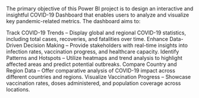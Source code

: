 The primary objective of this Power BI project is to design an interactive and insightful COVID-19 Dashboard that enables users to analyze and visualize key pandemic-related metrics. The dashboard aims to:

Track COVID-19 Trends – Display global and regional COVID-19 statistics, including total cases, recoveries, and fatalities over time.
Enhance Data-Driven Decision Making – Provide stakeholders with real-time insights into infection rates, vaccination progress, and healthcare capacity.
Identify Patterns and Hotspots – Utilize heatmaps and trend analysis to highlight affected areas and predict potential outbreaks.
Compare Country and Region Data – Offer comparative analysis of COVID-19 impact across different countries and regions.
Visualize Vaccination Progress – Showcase vaccination rates, doses administered, and population coverage across locations.
